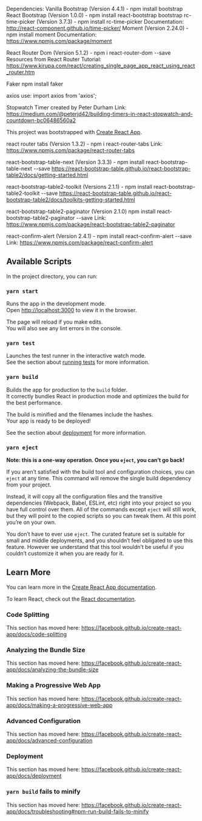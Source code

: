 Dependencies:
Vanilla Bootstrap (Version 4.4.1) - npm install bootstrap
React Bootstrap (Version 1.0.0) - npm install react-bootstrap bootstrap
rc-time-picker (Version 3.7.3) - npm install rc-time-picker
Documentation: http://react-component.github.io/time-picker/
Moment (Version 2.24.0) - npm install moment
Documentation: https://www.npmjs.com/package/moment

React Router Dom (Version 5.1.2) - npm i react-router-dom --save
Resources from React Router Tutorial: https://www.kirupa.com/react/creating_single_page_app_react_using_react_router.htm

Faker npm install faker

axios
use: import axios from 'axios';

Stopwatch Timer created by Peter Durham
Link: https://medium.com/@peterjd42/building-timers-in-react-stopwatch-and-countdown-bc06486560a2

This project was bootstrapped with [Create React App](https://github.com/facebook/create-react-app).


react router tabs (Version 1.3.2) - npm i react-router-tabs
Link: https://www.npmjs.com/package/react-router-tabs

react-bootstrap-table-next (Version 3.3.3) - npm install react-bootstrap-table-next --save
https://react-bootstrap-table.github.io/react-bootstrap-table2/docs/getting-started.html

react-bootstrap-table2-toolkit (Versions 2.1.1) - npm install react-bootstrap-table2-toolkit --save
https://react-bootstrap-table.github.io/react-bootstrap-table2/docs/toolkits-getting-started.html

react-bootstrap-table2-paginator (Version 2.1.0) npm install react-bootstrap-table2-paginator --save
Link: https://www.npmjs.com/package/react-bootstrap-table2-paginator


react-confirm-alert (Version 2.4.1) - npm install react-confirm-alert --save
Link: https://www.npmjs.com/package/react-confirm-alert
## Available Scripts

In the project directory, you can run:

### `yarn start`

Runs the app in the development mode.<br />
Open [http://localhost:3000](http://localhost:3000) to view it in the browser.

The page will reload if you make edits.<br />
You will also see any lint errors in the console.

### `yarn test`

Launches the test runner in the interactive watch mode.<br />
See the section about [running tests](https://facebook.github.io/create-react-app/docs/running-tests) for more information.

### `yarn build`

Builds the app for production to the `build` folder.<br />
It correctly bundles React in production mode and optimizes the build for the best performance.

The build is minified and the filenames include the hashes.<br />
Your app is ready to be deployed!

See the section about [deployment](https://facebook.github.io/create-react-app/docs/deployment) for more information.

### `yarn eject`

**Note: this is a one-way operation. Once you `eject`, you can’t go back!**

If you aren’t satisfied with the build tool and configuration choices, you can `eject` at any time. This command will remove the single build dependency from your project.

Instead, it will copy all the configuration files and the transitive dependencies (Webpack, Babel, ESLint, etc) right into your project so you have full control over them. All of the commands except `eject` will still work, but they will point to the copied scripts so you can tweak them. At this point you’re on your own.

You don’t have to ever use `eject`. The curated feature set is suitable for small and middle deployments, and you shouldn’t feel obligated to use this feature. However we understand that this tool wouldn’t be useful if you couldn’t customize it when you are ready for it.

## Learn More

You can learn more in the [Create React App documentation](https://facebook.github.io/create-react-app/docs/getting-started).

To learn React, check out the [React documentation](https://reactjs.org/).

### Code Splitting

This section has moved here: https://facebook.github.io/create-react-app/docs/code-splitting

### Analyzing the Bundle Size

This section has moved here: https://facebook.github.io/create-react-app/docs/analyzing-the-bundle-size

### Making a Progressive Web App

This section has moved here: https://facebook.github.io/create-react-app/docs/making-a-progressive-web-app

### Advanced Configuration

This section has moved here: https://facebook.github.io/create-react-app/docs/advanced-configuration

### Deployment

This section has moved here: https://facebook.github.io/create-react-app/docs/deployment

### `yarn build` fails to minify

This section has moved here: https://facebook.github.io/create-react-app/docs/troubleshooting#npm-run-build-fails-to-minify
